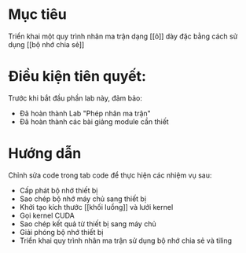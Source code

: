 # Mục tiêu
Triển khai một quy trình nhân ma trận dạng [[ô]] dày đặc bằng cách sử dụng [[bộ nhớ chia sẻ]]
# Điều kiện tiên quyết:
Trước khi bắt đầu phần lab này, đảm bảo:
- Đã hoàn thành Lab "Phép nhân ma trận"
- Đã hoàn thành các bài giảng module cần thiết

# Hướng dẫn
Chỉnh sửa code trong tab code để thực hiện các nhiệm vụ sau: 
- Cấp phát bộ nhớ thiết bị
- Sao chép bộ nhớ máy chủ sang thiết bị
- Khởi tạo kích thước [[khối luồng]] và lưới kernel
- Gọi kernel CUDA
- Sao chép kết quả từ thiết bị sang máy chủ
- Giải phóng bộ nhớ thiết bị
- Triển khai quy trình nhân ma trận sử dụng bộ nhớ chia sẻ và tiling 